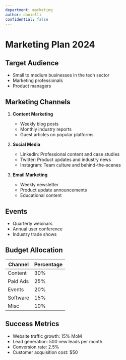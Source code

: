 ```yaml
---
department: marketing
author: danielli
confidential: false
---
```


# Marketing Plan 2024

## Target Audience

- Small to medium businesses in the tech sector
- Marketing professionals
- Product managers

## Marketing Channels

1. **Content Marketing**

   - Weekly blog posts
   - Monthly industry reports
   - Guest articles on popular platforms

2. **Social Media**

   - LinkedIn: Professional content and case studies
   - Twitter: Product updates and industry news
   - Instagram: Team culture and behind-the-scenes

3. **Email Marketing**
   - Weekly newsletter
   - Product update announcements
   - Educational content

## Events

- Quarterly webinars
- Annual user conference
- Industry trade shows

## Budget Allocation

| Channel  | Percentage |
| -------- | ---------- |
| Content  | 30%        |
| Paid Ads | 25%        |
| Events   | 20%        |
| Software | 15%        |
| Misc     | 10%        |

## Success Metrics

- Website traffic growth: 15% MoM
- Lead generation: 500 new leads per month
- Conversion rate: 2.5%
- Customer acquisition cost: $50
